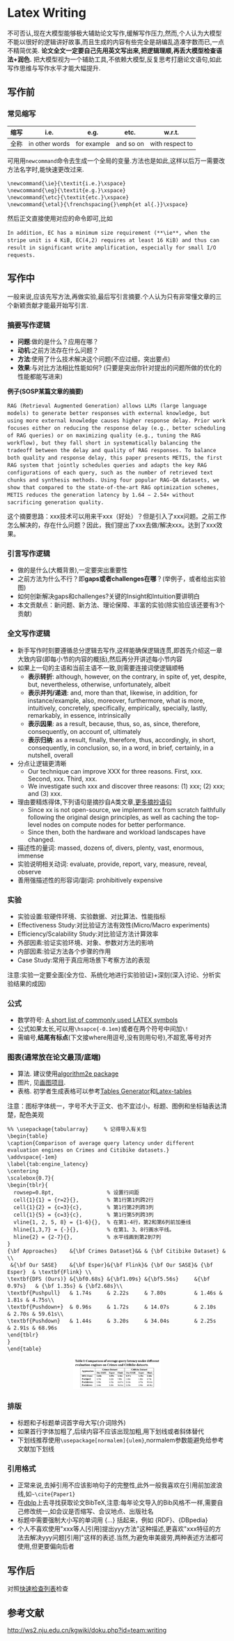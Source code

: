 
# Latex Writing

不可否认,现在大模型能够极大辅助论文写作,缓解写作压力,然而,个人认为大模型不能以很好的逻辑讲好故事,而且生成的内容有些完全是胡编乱造凑字数而已,一点不精简优美.
**论文全文一定要自己先用英文写出来,把逻辑理顺,再丢大模型检查语法+润色.** 把大模型视为一个辅助工具,不依赖大模型,反复思考打磨论文语句,如此写作思维与写作水平才能大幅提升.

## 写作前

### 常见缩写

| 缩写 | i.e. | e.g. | etc. | w.r.t.|
| - | - | - | - | - |
| 全称 | in other words | for example | and so on | with respect to |

可用用`newcommand`命令去生成一个全局的变量.方法也是如此,这样以后万一需要改方法名字时,能快速更改过来.
```
\newcommand{\ie}{\textit{i.e.}\xspace}
\newcommand{\eg}{\textit{e.g.}\xspace}
\newcommand{\etc}{\textit{etc.}\xspace}
\newcommand{\etal}{\frenchspacing{}\emph{et al{.}}\xspace}
```
然后正文直接使用对应的命令即可,比如

`In addition, EC has a minimum size requirement (**\ie**, when the stripe unit is 4 KiB, EC(4,2) requires at least 16 KiB) and thus can result in significant write amplification, especially for small I/O requests.`


## 写作中
一般来说,应该先写方法,再做实验,最后写引言摘要.个人认为只有非常懂文章的三个新颖贡献才能最开始写引言.

### 摘要写作逻辑
- **问题**:做的是什么？应用在哪？
- **动机**:之前方法存在什么问题？
- **方法**:使用了什么技术解决这个问题(不应过细，突出要点)
- **效果**:与对比方法相比性能如何? (只要是突出你针对提出的问题所做的优化的性能都能写进来)

**例子(SOSP某篇文章的摘要)**

`RAG (Retrieval Augmented Generation) allows LLMs (large language models) to generate better responses with external knowledge, but using more external knowledge causes higher response delay. Prior work focuses either on reducing the response delay (e.g., better scheduling of RAG queries) or on maximizing quality (e.g., tuning the RAG workflow), but they fall short in systematically balancing the tradeoff between the delay and quality of RAG responses. To balance both quality and response delay, this paper presents METIS, the first RAG system that jointly schedules queries and adapts the key RAG configurations of each query, such as the number of retrieved text chunks and synthesis methods. Using four popular RAG-QA datasets, we show that compared to the state-of-the-art RAG optimization schemes, METIS reduces the generation latency by 1.64 − 2.54× without sacrificing generation quality.`

这个摘要思路：xxx技术可以用来干xxx（好处）？但是引入了xxx问题。之前工作怎么解决的，存在什么问题？因此，我们提出了xxx去做/解决xxx。达到了xxx效果。

### 引言写作逻辑
- 做的是什么(大概背景),一定要突出重要性
- 之前方法为什么不行？即**gaps或者challenges在哪**？(举例子，或者给出实验图)
- 如何创新解决gaps和challenges?关键的Insight和Intuition要讲明白
- 本文贡献点：新问题、新方法、理论保障、丰富的实验(除实验应该还要有3个贡献)

### 全文写作逻辑
- 新手写作时刻要遵循总分逻辑去写作,这样能确保逻辑连贯,即首先介绍这一章大致内容(即每小节的内容的概括),然后再分开讲述每小节内容
- 如果上一句的主语和当前主语不一致,则需要连接词使逻辑顺畅
    - **表示转折**: although, however, on the contrary, in spite of, yet, despite, but, nevertheless, otherwise, unfortunately, albeit
    - **表示并列/递进**: and, more than that, likewise, in addition, for instance/example, also, moreover, furthermore, what is more, intuitively, concretely, specifically, empirically, specially, lastly, remarkably, in essence, intrinsically
    - **表示因果**: as a result, because, thus, so, as, since, therefore, consequently, on account of, ultimately
    - **表示归纳**: as a result, finally, therefore, thus, accordingly, in short, consequently, in conclusion, so, in a word, in brief, certainly, in a nutshell, overall
- 分点让逻辑更清晰
    - Our technique can improve XXX for three reasons. First, xxx. Second, xxx. Third, xxx.
    - We investigate such xxx and discover three reasons: (1) xxx; (2) xxx; and (3) xxx.
- 理由要精炼得体,下列语句是摘抄自A类文章,[更多摘抄语句](sentences.md)
    - Since xx is not open-source, we implement xx from scratch faithfully following the original design principles, as well as caching the top-level nodes on compute nodes for better performance.
    - Since then, both the hardware and workload landscapes have changed.
- 描述性的量词: massed, dozens of, divers, plenty, vast, enormous, immense
- 实验说明相关动词: evaluate, provide, report, vary, measure, reveal, observe
- 善用强描述性的形容词/副词: prohibitively expensive

### 实验
- 实验设置:软硬件环境、实验数据、对比算法、性能指标
- Effectiveness Study:对比验证方法有效性(Micro/Macro experiments)
- Efficiency/Scalability Study:对比验证方法计算效率
- 外部因素:验证实验环境、对象、参数对方法的影响
- 内部因素:验证方法各个步骤的作用
- Case Study:常用于真应用场景下考察方法的表现

注意:实验一定要全面(全方位、系统化地进行实验验证)+深刻(深入讨论、分析实验结果的成因)

### 公式
- 数学符号: [A short list of commonly used LATEX symbols](https://artofproblemsolving.com/wiki/index.php/LaTeX:Symbols)
- 公式如果太长,可以用`\hsapce{-0.1em}`或者在两个符号中间加`\!`
- 需编号,**结尾有标点**(下文接where用逗号,没有则用句号),不超宽,等号对齐

### 图表(通常放在论文最顶/底端)
- 算法. 建议使用[algorithm2e package](https://www.ctan.org/pkg/algorithm2e)
- 图片, 见[画图项目](https://github.com/Josehokec/python_figure).
- 表格. 初学者生成表格可以参考[Tables Generator](https://www.tablesgenerator.com)和[Latex-tables](https://www.latex-tables.com)

注意：图标字体统一，字号不大于正文、也不宜过小，标题、图例和坐标轴表达清楚，配色美观

```
%% \usepackage{tabularray}     % 记得导入有关包
\begin{table}
\caption{Comparison of average query latency under different evaluation engines on Crimes and Citibike datasets.}
\addvspace{-1em}
\label{tab:engine_latency}
\centering
\scalebox{0.7}{
\begin{tblr}{
  rowsep=0.8pt,                 % 设置行间距
  cell{1}{1} = {r=2}{},         % 第1行第1列跨2行
  cell{1}{2} = {c=3}{c},        % 第1行第2列跨3列
  cell{1}{5} = {c=3}{c},        % 第1行第5列跨3列
  vline{1, 2, 5, 8} = {1-6}{},  % 在第1-4行，第2和第6列前加垂线
  hline{1,3,7} = {-}{},         % 在第1、3、8行画水平线。
  hline{2} = {2-7}{},           % 水平线画到第2到7列
}
{\bf Approaches}    &{\bf Crimes Dataset}&& & {\bf Citibike Dataset} &     \\
 &{\bf Our SASE}    &{\bf Esper}&{\bf Flink}& {\bf Our SASE}& {\bf Esper}  & \textbf{Flink} \\
\textbf{DFS (Ours)} &{\bf0.68s} &{\bf1.09s} &{\bf5.56s}     &{\bf 0.97s}   & {\bf 1.35s} & {\bf2.68s}\\
\textbf{Pushpull}   & 1.74s     & 2.22s     & 7.80s         & 1.46s & 1.81s & 4.75s\\
\textbf{Pushdown+}  & 0.96s     & 1.72s     & 14.07s        & 2.10s   & 2.70s & 59.61s\\
\textbf{Pushdown}   & 1.44s     & 3.20s     & 34.04s        & 2.25s   & 2.91s & 68.96s
\end{tblr}
}
\end{table}
```
<center class ='img'>
<img title="bar_example" src="table_example.png" width="40%">
</center>  


### 排版
- 标题和子标题单词首字母大写(介词除外)
- 如果首行字体加粗了,后续内容不应该出现加粗,用下划线或者斜体替代
- 下划线推荐使用`\usepackage[normalem]{ulem}`,normalem参数能避免给参考文献加下划线

### 引用格式
- 正常来说,去掉引用不应该影响句子的完整性,此外一般我喜欢在引用前加波浪线,如`~\cite{Paper1}`
- 在[dblp](https://dblp.org/)上去寻找获取论文BibTeX,注意:每年论文导入的Bib风格不一样,需要自己修改统一,如会议是否缩写、会议地点、出版社名
- 标题中需要强制大小写的单词用 {...} 括起来，例如 {RDF}、{DBpedia}
- 个人不喜欢使用"xxx等人[引用]提出yyy方法"这种描述,更喜欢"xxx特征的方法去解决yyy问题[引用]"这样的表述.当然,为避免审美疲劳,两种表述方法都可使用,但更要偏向后者

## 写作后
对照[快速检查列表](check_list.md)检查

## 参考文献
http://ws2.nju.edu.cn/kgwiki/doku.php?id=team:writing
